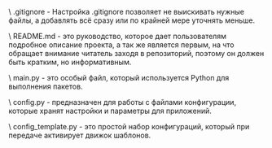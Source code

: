 \\ .gitignore - Настройка .gitignore позволяет не выискивать нужные файлы, а добавлять всё сразу или по крайней мере уточнять меньше.

\\ README.md - это руководство, которое дает пользователям подробное описание проекта, а так же является первым, на что обращает внимание читатель заходя в репозиторий, поэтому он должен быть кратким, но информативным.

\\ main.py - это особый файл, который используется Python для выполнения пакетов.

\\ config.py - предназначен для работы с файлами конфигурации, которые хранят настройки и параметры для приложений.

\\ config_template.py - это простой набор конфигураций, который при передаче активирует движок шаблонов.